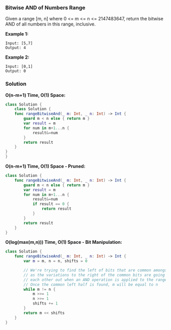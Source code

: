 
### Bitwise AND of Numbers Range

Given a range [m, n] where 0 <= m <= n <= 2147483647, return the bitwise AND of all numbers in this range, inclusive.

__Example 1:__
```
Input: [5,7]
Output: 4
```
__Example 2:__
```
Input: [0,1]
Output: 0
```

### Solution
__O(n-m+1) Time, O(1) Space:__
```Swift
class Solution {
    class Solution {
    func rangeBitwiseAnd(_ m: Int, _ n: Int) -> Int {
        guard m < n else { return m }
        var result = m
        for num in m+1...n {
            result&=num
        }
        return result
    }
}
}
```
__O(n-m+1) Time, O(1) Space - Pruned:__
```Swift
class Solution {
    func rangeBitwiseAnd(_ m: Int, _ n: Int) -> Int {
        guard m < n else { return m }
        var result = m
        for num in m+1...n {
            result&=num
            if result == 0 {
                return result
            }
        }
        return result
    }
}
```
__O(log(max(m,n))) Time, O(1) Space - Bit Manipulation:__
```Swift
class Solution {
    func rangeBitwiseAnd(_ m: Int, _ n: Int) -> Int {
        var m = m, n = n, shifts = 0

        // We're trying to find the left of bits that are common amongst m & n
        // as the variations to the right of the common bits are going to zero
        // each other out when an AND operation is applied to the range from m to n.
        // Once the common left half is found, m will be equal to n
        while m != n {
            m >>= 1
            n >>= 1
            shifts += 1
        }
        return m << shifts
    }
}
```